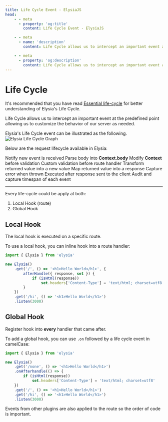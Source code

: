 ```yaml
---
title: Life Cycle Event - ElysiaJS
head:
    - - meta
      - property: 'og:title'
        content: Life Cycle Event - ElysiaJS

    - - meta
      - name: 'description'
        content: Life Cycle allows us to intercept an important event at the predefined point allowing us to customize the behavior of our server as needed.

    - - meta
      - property: 'og:description'
        content: Life Cycle allows us to intercept an important event at the predefined point allowing us to customize the behavior of our server as needed.
---
```


<script setup>
    import Card from '../../components/nearl/card.vue'
    import Deck from '../../components/nearl/card-deck.vue'
</script>

# Life Cycle
It's recommended that you have read [Essential life-cycle](/essential/life-cycle) for better understanding of Elysia's Life Cycle.

Life Cycle allows us to intercept an important event at the predefined point allowing us to customize the behavior of our server as needed.

Elysia's Life Cycle event can be illustrated as the following.
![Elysia Life Cycle Graph](/assets/lifecycle.webp)

Below are the request lifecycle available in Elysia:

<Deck>
    <Card title="Request" href="request">
        Notify new event is received
    </Card>
    <Card title="Parse" href="parse">
        Parse body into <b>Context.body</b>
    </Card>
    <Card title="Transform" href="transform">
        Modify <b>Context</b> before validation
    </Card>
    <Card title="Before Handle" href="before-handle">
        Custom validation before route handler
    </Card>
    <Card title="After Handle" href="after-handle">
        Transform returned value into a new value
    </Card>
    <Card title="Map Response" href="on-error">
        Map returned value into a response
    </Card>
    <Card title="On Error" href="on-error">
        Capture error when thrown
    </Card>
    <Card title="On Response" href="on-response">
        Executed after response sent to the client
    </Card>
    <Card title="Trace" href="trace">
        Audit and capture timespan of each event
    </Card>
</Deck>

---

Every life-cycle could be apply at both:
1. Local Hook (route)
2. Global Hook

## Local Hook

The local hook is executed on a specific route.

To use a local hook, you can inline hook into a route handler:

```typescript
import { Elysia } from 'elysia'

new Elysia()
    .get('/', () => '<h1>Hello World</h1>', {
        afterHandle({ response, set }) {
            if (isHtml(response))
                set.headers['Content-Type'] = 'text/html; charset=utf8'
        }
    })
    .get('/hi', () => '<h1>Hello World</h1>')
    .listen(3000)
```

## Global Hook

Register hook into **every** handler that came after.

To add a global hook, you can use `.on` followed by a life cycle event in camelCase:

```typescript
import { Elysia } from 'elysia'

new Elysia()
    .get('/none', () => '<h1>Hello World</h1>')
    .onAfterhandle(() => {
        if (isHtml(response))
            set.headers['Content-Type'] = 'text/html; charset=utf8'
    })
    .get('/', () => '<h1>Hello World</h1>')
    .get('/hi', () => '<h1>Hello World</h1>')
    .listen(3000)
```

Events from other plugins are also applied to the route so the order of code is important.
